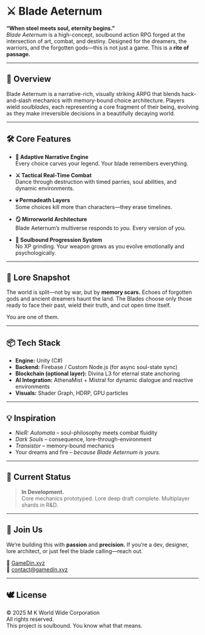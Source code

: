 # ⚔️ Blade Aeternum

**“When steel meets soul, eternity begins.”**  
*Blade Aeternum* is a high-concept, soulbound action RPG forged at the intersection of art, combat, and destiny. Designed for the dreamers, the warriors, and the forgotten gods—this is not just a game. This is a **rite of passage.**

---

## 🌌 Overview

Blade Aeternum is a narrative-rich, visually striking ARPG that blends hack-and-slash mechanics with memory-bound choice architecture. Players wield *soulblades*, each representing a core fragment of their being, evolving as they make irreversible decisions in a beautifully decaying world.

---

## 🛠️ Core Features

- **🧠 Adaptive Narrative Engine**  
  Every choice carves your legend. Your blade remembers everything.

- **⚔️ Tactical Real-Time Combat**  
  Dance through destruction with timed parries, soul abilities, and dynamic environments.

- **💀 Permadeath Layers**  
  Some choices kill more than characters—they erase timelines.

- **🪞 Mirrorworld Architecture**  
  Blade Aeternum’s multiverse responds to *you.* Every version of you.

- **🌿 Soulbound Progression System**  
  No XP grinding. Your weapon grows as you evolve emotionally and psychologically.

---

## 🔮 Lore Snapshot

The world is split—not by war, but by **memory scars.** Echoes of forgotten gods and ancient dreamers haunt the land. The Blades choose only those ready to face their past, wield their truth, and cut open time itself.

You are one of them.

---

## 📦 Tech Stack

- **Engine:** Unity (C#)
- **Backend:** Firebase / Custom Node.js (for async soul-state sync)
- **Blockchain (optional layer):** Divina L3 for eternal state anchoring
- **AI Integration:** AthenaMist + Mistral for dynamic dialogue and reactive environments
- **Visuals:** Shader Graph, HDRP, GPU particles

---

## 💡 Inspiration

- *NieR: Automata* – soul-philosophy meets combat fluidity  
- *Dark Souls* – consequence, lore-through-environment  
- *Transistor* – memory-bound mechanics  
- Your dreams and fire – *because Blade Aeternum is yours.*

---

## 🚧 Current Status

> **In Development.**  
Core mechanics prototyped. Lore deep draft complete. Multiplayer shards in R&D.

---

## 🤝 Join Us

We’re building this with **passion** and **precision.** If you’re a dev, designer, lore architect, or just feel the blade calling—reach out.

🔗 [GameDin.xyz](https://www.gamedin.xyz)  
📧 contact@gamedin.xyz

---

## 🕊 License

© 2025 M K World Wide Corporation  
All rights reserved.  
This project is soulbound. You know what that means.
